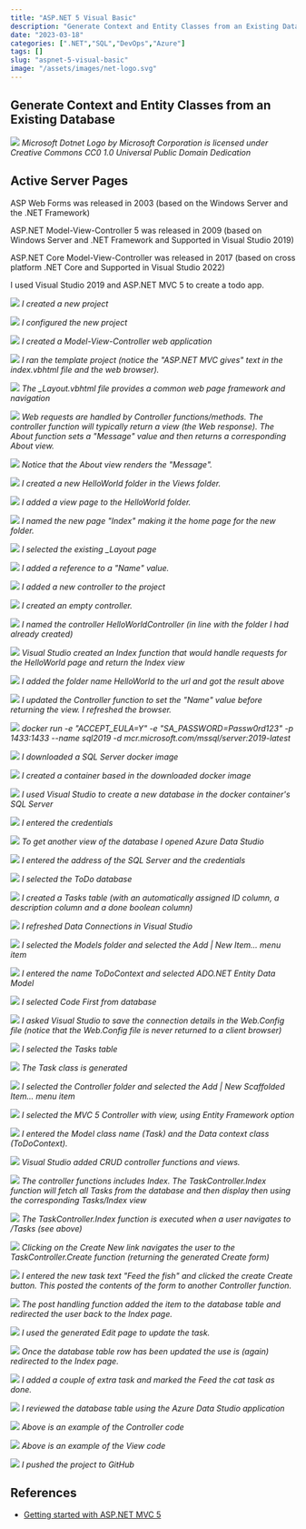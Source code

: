 ```yaml
---
title: "ASP.NET 5 Visual Basic"
description: "Generate Context and Entity Classes from an Existing Database"
date: "2023-03-18"
categories: [".NET","SQL","DevOps","Azure"]
tags: []
slug: "aspnet-5-visual-basic"
image: "/assets/images/net-logo.svg"
---
```


## Generate Context and Entity Classes from an Existing Database

![](/assets/images/aspnet-5-visual-basic/net-logo.svg)
*Microsoft Dotnet Logo by Microsoft Corporation is licensed under Creative Commons CC0 1.0 Universal Public Domain Dedication*


## Active Server Pages

ASP Web Forms was released in 2003 (based on the Windows Server and the .NET Framework)

ASP.NET Model-View-Controller 5 was released in 2009 (based on Windows Server and .NET Framework and Supported in Visual Studio 2019)

ASP.NET Core Model-View-Controller was released in 2017 (based on cross platform .NET Core and Supported in Visual Studio 2022)

I used Visual Studio 2019 and ASP.NET MVC 5 to create a todo app.

![](/assets/images/aspnet-5-visual-basic/capture4-create-new-project-1026x677.png)
*I created a new project*

![](/assets/images/aspnet-5-visual-basic/capture5-configure-new-project-1022x677.png)
*I configured the new project*

![](/assets/images/aspnet-5-visual-basic/capture6-mvc-vb-1020x707.png)
*I created a Model-View-Controller web application*

![](/assets/images/aspnet-5-visual-basic/capture7-home-view-1353x729.png)
*I ran the template project (notice the "ASP.NET MVC gives" text in the index.vbhtml file and the web browser).*

![](/assets/images/aspnet-5-visual-basic/capture8-layout-1416x726.png)
*The _Layout.vbhtml file provides a common web page framework and navigation*

![](/assets/images/aspnet-5-visual-basic/capture9-controller-1382x667.png)
*Web requests are handled by Controller functions/methods. The controller function will typically return a view (the Web response). The About function sets a "Message" value and then returns a corresponding About view.*

![](/assets/images/aspnet-5-visual-basic/capture10-controller-passing-to-view-1405x638.png)
*Notice that the About view renders the "Message".*

![](/assets/images/aspnet-5-visual-basic/capture11-new-folder-842x501.png)
*I created a new HelloWorld folder in the Views folder.*

![](/assets/images/aspnet-5-visual-basic/capture12-new-view-2-993x492.png)
*I added a view page to the HelloWorld folder.*

![](/assets/images/aspnet-5-visual-basic/capture13-new-view-3-995x287.png)
*I named the new page "Index" making it the home page for the new folder.*

![](/assets/images/aspnet-5-visual-basic/capture14-new-view-4-1097x495.png)
*I selected the existing _Layout page*

![](/assets/images/aspnet-5-visual-basic/capture15-new-view-5-1387x306.png)
*I added a reference to a "Name" value.*

![](/assets/images/aspnet-5-visual-basic/capture16-new-controller-1-876x298.png)
*I added a new controller to the project*

![](/assets/images/aspnet-5-visual-basic/capture17-new-controller-2-1365x683.png)
*I created an empty controller.*

![](/assets/images/aspnet-5-visual-basic/capture18-new-controller-3-1114x350.png)
*I named the controller HelloWorldController (in line with the folder I had already created)*

![](/assets/images/aspnet-5-visual-basic/capture19-new-controller-4-1419x311.png)
*Visual Studio created an Index function that would handle requests for the HelloWorld page and return the Index view*

![](/assets/images/aspnet-5-visual-basic/capture20-new-controller-5-1364x615.png)
*I added the folder name HelloWorld to the url and got the result above*

![](/assets/images/aspnet-5-visual-basic/capture21-new-controller-6-1362x545.png)
*I updated the Controller function to set the "Name" value before returning the view. I refreshed the browser.*

![](/assets/images/aspnet-5-visual-basic/capture26-docker-sql-server-1157x622.png)
*docker run -e "ACCEPT_EULA=Y" -e "SA_PASSWORD=Passw0rd123" -p 1433:1433 --name sql2019 -d mcr.microsoft.com/mssql/server:2019-latest*

![](/assets/images/aspnet-5-visual-basic/capture27-docker-sql-server-2-1157x623.png)
*I downloaded a SQL Server docker image*

![](/assets/images/aspnet-5-visual-basic/capture28-docker-sql-server-3-1154x620.png)
*I created a container based in the downloaded docker image*

![](/assets/images/aspnet-5-visual-basic/capture29-docker-sql-server-5-1364x230.png)
*I used Visual Studio to create a new database in the docker container's SQL Server*

![](/assets/images/aspnet-5-visual-basic/capture30-docker-sql-server-6-1047x509.png)
*I entered the credentials*

![](/assets/images/aspnet-5-visual-basic/capture32-docker-sql-server-8-1025x729.png)
*To get another view of the database I opened Azure Data Studio*

![](/assets/images/aspnet-5-visual-basic/capture33-docker-sql-server-9-1023x729.png)
*I entered the address of the SQL Server and the credentials*

![](/assets/images/aspnet-5-visual-basic/capture34-docker-sql-server-10-1027x728.png)
*I selected the ToDo database*

![](/assets/images/aspnet-5-visual-basic/capture35-docker-sql-server-11-1026x423.png)
*I created a Tasks table (with an automatically assigned ID column, a description column and a done boolean column)*

![](/assets/images/aspnet-5-visual-basic/capture36-docker-sql-server-12-1359x471.png)
*I refreshed Data Connections in Visual Studio*

![](/assets/images/aspnet-5-visual-basic/capture37-docker-sql-server-14-808x240.png)
*I selected the Models folder and selected the Add | New Item... menu item*

![](/assets/images/aspnet-5-visual-basic/capture38-docker-sql-server-15-941x573.png)
*I entered the name ToDoContext and selected ADO.NET Entity Data Model*

![](/assets/images/aspnet-5-visual-basic/capture39-docker-sql-server-16-616x559.png)
*I selected Code First from database*

![](/assets/images/aspnet-5-visual-basic/capture40-docker-sql-server-17-612x560.png)
*I asked Visual Studio to save the connection details in the Web.Config file (notice that the Web.Config file is never returned to a client browser)*

![](/assets/images/aspnet-5-visual-basic/capture41-docker-sql-server-18-616x554.png)
*I selected the Tasks table*

![](/assets/images/aspnet-5-visual-basic/capture42-docker-sql-server-19-1365x331.png)
*The Task class is generated*

![](/assets/images/aspnet-5-visual-basic/capture43-docker-sql-server-20-880x242.png)
*I selected the Controller folder and selected the Add | New Scaffolded Item... menu item*

![](/assets/images/aspnet-5-visual-basic/capture44-docker-sql-server-21-952x658.png)
*I selected the MVC 5 Controller with view, using Entity Framework option*

![](/assets/images/aspnet-5-visual-basic/capture45-docker-sql-server-22-589x381.png)
*I entered the Model class name (Task) and the Data context class (ToDoContext).*

![](/assets/images/aspnet-5-visual-basic/capture46-docker-sql-server-23-1364x312.png)
*Visual Studio added CRUD controller functions and views.*

![](/assets/images/aspnet-5-visual-basic/capture47-docker-sql-server-24-1359x664.png)
*The controller functions includes Index. The TaskController.Index function will fetch all Tasks from the database and then display then using the corresponding Tasks/Index view*

![](/assets/images/aspnet-5-visual-basic/capture48-docker-sql-server-25-1363x729.png)
*The TaskController.Index function is executed when a user navigates to /Tasks (see above)*

![](/assets/images/aspnet-5-visual-basic/capture49-docker-sql-server-26-1040x622.png)
*Clicking on the Create New link navigates the user to the TaskController.Create function (returning the generated Create form)*

![](/assets/images/aspnet-5-visual-basic/capture49-docker-sql-server-26-1040x622.png)
*I entered the new task text "Feed the fish" and clicked the create Create button. This posted the contents of the form to another Controller function.*

![](/assets/images/aspnet-5-visual-basic/capture51-docker-sql-server-28-1038x616.png)
*The post handling function added the item to the database table and redirected the user back to the Index page.*

![](/assets/images/aspnet-5-visual-basic/capture52-docker-sql-server-29-1040x617.png)
*I used the generated Edit page to update the task.*

![](/assets/images/aspnet-5-visual-basic/capture53-docker-sql-server-30-1040x616.png)
*Once the database table row has been updated the use is (again) redirected to the Index page.*

![](/assets/images/aspnet-5-visual-basic/capture54-docker-sql-server-31-1039x616.png)
*I added a couple of extra task and marked the Feed the cat task as done.*

![](/assets/images/aspnet-5-visual-basic/capture55-docker-sql-server-32-997x722.png)
*I reviewed the database table using the Azure Data Studio application*

![](/assets/images/aspnet-5-visual-basic/capture56-docker-sql-server-33-1364x668.png)
*Above is an example of the Controller code*

![](/assets/images/aspnet-5-visual-basic/capture57-docker-sql-server-34-1365x668.png)
*Above is an example of the View code*

![](/assets/images/aspnet-5-visual-basic/capture58-docker-sql-server-35-1366x728.png)
*I pushed the project to GitHub*

## References

- [Getting started with ASP.NET MVC 5](https://learn.microsoft.com/en-us/aspnet/mvc/overview/getting-started/introduction/getting-started)